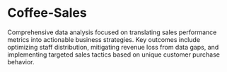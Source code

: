 # Coffee-Sales
Comprehensive data analysis focused on translating sales performance metrics into actionable business strategies. Key outcomes include optimizing staff distribution, mitigating revenue loss from data gaps, and implementing targeted sales tactics based on unique customer purchase behavior.
